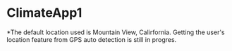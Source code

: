 # ClimateApp1

*The default location used is Mountain View, Calirfornia.
Getting the user's location feature from GPS auto detection is still in progres.
